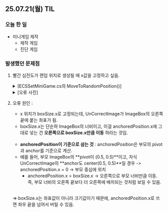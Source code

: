 ## 25.07.21(월) TIL
### 오늘 한 일
- 미니게임 제작
  - 제작 게임
  - 진단 게임

### 발생했던 문제점
1. 빨간 심전도가 랜덤 위치로 생성될 때 x값을 고정하고 싶음.
   <details>
     <summary>[ECSSetMiniGame.cs의 MoveToRandomPosition()]</summary>

      ```csharp
      private void MoveToRandomPosition()
      {
          Vector2 boxSize = ImageBox.rect.size;
          Vector2 randomPos = new Vector2(
              boxSize.x,
              Random.Range(-boxSize.y / 2f, boxSize.y / 2f)
          );
      
          UnCorrectImage.anchoredPosition = randomPos;
      }

      ```
   </details>

   <details>
     <summary>[오류 사진]</summary>
     
    <img width="835" height="774" alt="image" src="https://github.com/user-attachments/assets/f3b93963-1cb6-4169-aa32-b7773ec2fe90" />
   </details>

1. 오류 원인 :
   - x 위치가 boxSize.x로 고정되는데, UnCorrectImage가 ImageBox의 오른쪽 끝에 붙는 좌표가 됨.
   - boxSize.x는 단순하 ImageBox의 너비이고, 이걸 anchoredPosition.x에 그대로 넣는 건 __오른쪽으로 boxSize.x만큼 이동__ 하라는 것임.
      <br> <br>
   - __anchoredPosition이 기준으로 삼는 것__ : anchoredPosition은 부모의 pivot과 anchor를 기준으로 계산.
   - 예를 들어, 부모 ImageBox의 **pivot이 (0.5, 0.5)**이고, 자식 UnCorrectImage의 **anchor도 center(0.5, 0.5)**일 경우 -> anchoredPosition.x = 0 → 부모 중심에 위치 <br>
     - anchoredPosition.x = boxSize.x → 오른쪽으로 부모 너비만큼 이동. 즉, 부모 너비의 오른쪽 끝보다 더 오른쪽에 배치되는 것처럼 보일 수 있음.
      <br> <br>
      
   => boxSize.x는 좌표값이 아니라 크기값이기 때문에, anchoredPosition.x로 쓰면 좌우 끝을 넘어서 버릴 수 있음.

